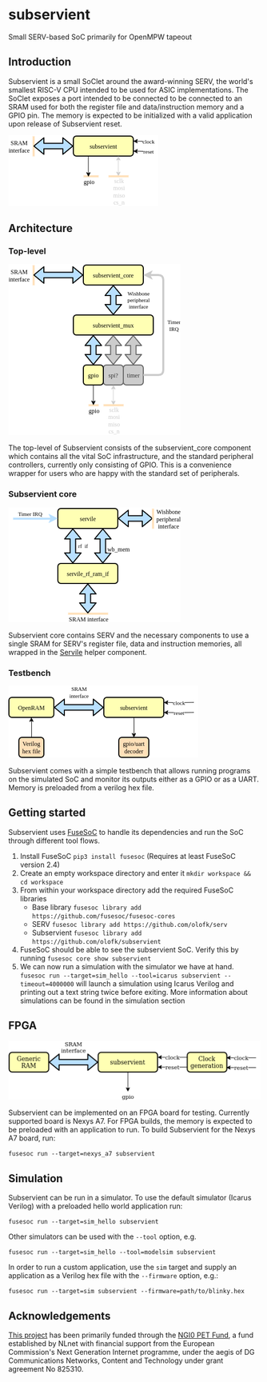 # subservient

Small SERV-based SoC primarily for OpenMPW tapeout

## Introduction

Subservient is a small SoClet around the award-winning SERV, the world's smallest RISC-V CPU intended to be used for ASIC implementations. The SoClet exposes a port intended to be connected to be connected to an SRAM used for both the register file and data/instruction memory and a GPIO pin. The memory is expected to be initialized with a valid application upon release of Subservient reset.

![Interfaces](doc/subservient_externals.png)

## Architecture

### Top-level
![Top level](doc/subservient.png)

The top-level of Subservient consists of the subservient_core component which contains all the vital SoC infrastructure, and the standard peripheral controllers, currently only consisting of GPIO. This is a convenience wrapper for users who are happy with the standard set of peripherals.

### Subservient core
![Core](doc/subservient_core.png)

Subservient core contains SERV and the necessary components to use a single SRAM for SERV's register file, data and instruction memories, all wrapped in the [Servile](https://serv.readthedocs.io/en/latest/reservoir.html#servile-convenience-wrapper) helper component.

### Testbench

![Core](doc/subservient_tb.png)

Subservient comes with a simple testbench that allows running programs on the simulated SoC and monitor its outputs either as a GPIO or as a UART. Memory is preloaded from a verilog hex file.

## Getting started

Subservient uses [FuseSoC](https://github.com/olofk/fusesoc) to handle its dependencies and run the SoC through different tool flows.

1. Install FuseSoC `pip3 install fusesoc` (Requires at least FuseSoC version 2.4)
2. Create an empty workspace directory and enter it `mkdir workspace && cd workspace`
3. From within your workspace directory add the required FuseSoC libraries
   - Base library `fusesoc library add https://github.com/fusesoc/fusesoc-cores`
   - SERV `fusesoc library add https://github.com/olofk/serv`
   - Subservient `fusesoc library add https://github.com/olofk/subservient`
4. FuseSoC should be able to see the subservient SoC. Verify this by running `fusesoc core show subservient`
5. We can now run a simulation with the simulator we have at hand. `fusesoc run --target=sim_hello --tool=icarus subservient --timeout=4000000` will launch a simulation using Icarus Verilog and printing out a text string twice before exiting. More information about simulations can be found in the simulation section

## FPGA

![Core](doc/subservient_fpga.png)

Subservient can be implemented on an FPGA board for testing. Currently supported board is Nexys A7. For FPGA builds, the memory is expected to be preloaded with an application to run. To build Subservient for the Nexys A7 board, run:

    fusesoc run --target=nexys_a7 subservient

## Simulation

Subservient can be run in a simulator. To use the default simulator (Icarus Verilog) with a preloaded hello world application run:

    fusesoc run --target=sim_hello subservient

Other simulators can be used with the `--tool` option, e.g.

    fusesoc run --target=sim_hello --tool=modelsim subservient

In order to run a custom application, use the `sim` target and supply an application as a Verilog hex file with the `--firmware` option, e.g.:

    fusesoc run --target=sim subservient --firmware=path/to/blinky.hex

## Acknowledgements

[This project](https://nlnet.nl/project/Edalize-ASIC/) has been primarily funded through the [NGI0 PET Fund](https://nlnet.nl/PET/), a fund established by NLnet with financial support from the European Commission's Next Generation Internet programme, under the aegis of DG Communications Networks, Content and Technology under grant agreement No 825310.

